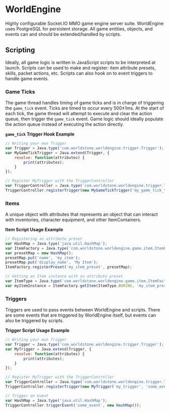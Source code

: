 # WorldEngine
Highly configurable Socket.IO MMO game engine server suite. WorldEngine uses PostgreSQL for persistent storage. All game entities, objects, and events can and should be extended/handled by scripts.

## Scripting
Ideally, all game logic is written in JavaScript scripts to be interpreted at launch. Scripts can be used to make and register: item attribute presets, skills, packet actions, etc. Scripts can also hook on to event triggers to handle game events.

### Game Ticks
The game thread handles timing of game ticks and is in charge of triggering the ```game_tick``` event. Ticks are timed to occur every 500±1ms. At the start of each tick, the game thread will attempt to execute and clear the action queue, then trigger the ```game_tick``` event. Game logic should ideally populate the action queue instead of executing the action directly. 

**```game_tick``` Trigger Hook Example**
```javascript
// Writing your own Trigger
var Trigger = Java.type('com.worldstone.worldengine.trigger.Trigger');
var MyGameTickTrigger = Java.extend(Trigger, {
    resolve: function(attributes) {
        print(attributes);
    }
});

// Register MyTrigger with the TriggerController
var TriggerController = Java.type('com.worldstone.worldengine.trigger.TriggerController');
TriggerController.registerTrigger(new MyGameTickTrigger('my_game_tick_trigger', 'game_tick'));
```

### Items
A unique object with attributes that represents an object that can interact with inventories, character equipment, and other ItemContainers.

**Item Script Usage Example**
```javascript
// Registering an attribute preset
var HashMap = Java.type('java.util.HashMap');
var ItemFactory = Java.type('com.worldstone.worldengine.game.item.ItemFactory');
var presetMap = new HashMap();
presetMap.put('name', 'my_item');
presetMap.put('display_name', 'My Item');
ItemFactory.registerPreset('my_item_preset', presetMap);

// Getting an Item instance with an attribute preset
var ItemType = Java.type('com.worldstone.worldengine.game.item.ItemFactory.ItemType');
var myItemInstance = ItemFactory.getItem(ItemType.BORING, 'my_item_preset');
```

### Triggers
Triggers are used to pass events between WorldEngine and scripts. There are some events that are triggered by WorldEngine itself, but events can also be triggered by scripts.

**Trigger Script Usage Example**
```javascript
// Writing your own Trigger
var Trigger = Java.type('com.worldstone.worldengine.trigger.Trigger');
var MyTrigger = Java.extend(Trigger, {
    resolve: function(attributes) {
        print(attributes);
    }
});

// Register MyTrigger with the TriggerController
var TriggerController = Java.type('com.worldstone.worldengine.trigger.TriggerController');
TriggerController.registerTrigger(new MyTrigger('my_trigger', 'some_event'));

// Trigger an event
var HashMap = Java.type('java.util.HashMap');
TriggerController.triggerEvent('some_event', new HashMap());
```
